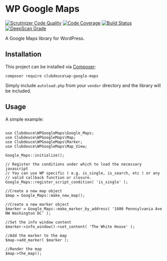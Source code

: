 # WP Google Maps

[![Scrutinizer Code Quality](https://scrutinizer-ci.com/g/clubdeuce/wp-google-maps/badges/quality-score.png?b=master)](https://scrutinizer-ci.com/g/clubdeuce/wp-google-maps/?branch=master)
[![Code Coverage](https://scrutinizer-ci.com/g/clubdeuce/wp-google-maps/badges/coverage.png?b=master)](https://scrutinizer-ci.com/g/clubdeuce/wp-google-maps/?branch=master)
[![Build Status](https://travis-ci.org/clubdeuce/wp-google-maps.svg?branch=master)](https://travis-ci.org/clubdeuce/wp-google-maps)
[![DeepScan Grade](https://deepscan.io/api/projects/1375/branches/3954/badge/grade.svg)](https://deepscan.io/dashboard/#view=project&pid=1375&bid=3954)

A Google Maps library for WordPress.


## Installation

This project can be installed via [Composer](https://getcomposer.org):

`composer require clubdeuce\wp-google-maps`

Simply include `autoload.php` from your `vendor` directory and the library will be included.


## Usage

A simple example:

```

use Clubdeuce\WPGoogleMaps\Google_Maps;
use Clubdeuce\WPGoogleMaps\Map;
use Clubdeuce\WPGoogleMaps\Marker;
use Clubdeuce\WPGoogleMaps\Map_View;

Google_Maps::initialize();

// Register the conditions under which to load the necessary javascript
// You can use WP specific ( e.g. is_single, is_search, etc ) or any 
// valid callback function or closure.
Google_Maps::register_script_condition( 'is_single' );

//Create a new map object
$map = Google_Maps::make_new_map();

//Create a new marker object
$marker = Google_Maps::make_marker_by_address( '1600 Pennsylvania Ave NW Washington DC' );

//Set the info window content
$marker->info_window()->set_content( 'The White House' );

//Add the marker to the map
$map->add_marker( $marker );

//Render the map
$map->the_map();
```